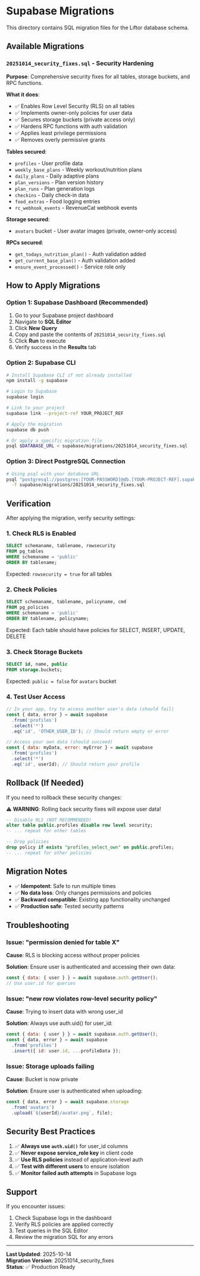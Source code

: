 # Supabase Migrations

This directory contains SQL migration files for the Liftor database schema.

## Available Migrations

### `20251014_security_fixes.sql` - Security Hardening

**Purpose**: Comprehensive security fixes for all tables, storage buckets, and RPC functions.

**What it does**:
- ✅ Enables Row Level Security (RLS) on all tables
- ✅ Implements owner-only policies for user data
- ✅ Secures storage buckets (private access only)
- ✅ Hardens RPC functions with auth validation
- ✅ Applies least privilege permissions
- ✅ Removes overly permissive grants

**Tables secured**:
- `profiles` - User profile data
- `weekly_base_plans` - Weekly workout/nutrition plans
- `daily_plans` - Daily adaptive plans
- `plan_versions` - Plan version history
- `plan_runs` - Plan generation logs
- `checkins` - Daily check-in data
- `food_extras` - Food logging entries
- `rc_webhook_events` - RevenueCat webhook events

**Storage secured**:
- `avatars` bucket - User avatar images (private, owner-only access)

**RPCs secured**:
- `get_todays_nutrition_plan()` - Auth validation added
- `get_current_base_plan()` - Auth validation added
- `ensure_event_processed()` - Service role only

## How to Apply Migrations

### Option 1: Supabase Dashboard (Recommended)

1. Go to your Supabase project dashboard
2. Navigate to **SQL Editor**
3. Click **New Query**
4. Copy and paste the contents of `20251014_security_fixes.sql`
5. Click **Run** to execute
6. Verify success in the **Results** tab

### Option 2: Supabase CLI

```bash
# Install Supabase CLI if not already installed
npm install -g supabase

# Login to Supabase
supabase login

# Link to your project
supabase link --project-ref YOUR_PROJECT_REF

# Apply the migration
supabase db push

# Or apply a specific migration file
psql $DATABASE_URL < supabase/migrations/20251014_security_fixes.sql
```

### Option 3: Direct PostgreSQL Connection

```bash
# Using psql with your database URL
psql "postgresql://postgres:[YOUR-PASSWORD]@db.[YOUR-PROJECT-REF].supabase.co:5432/postgres" \
  -f supabase/migrations/20251014_security_fixes.sql
```

## Verification

After applying the migration, verify security settings:

### 1. Check RLS is Enabled

```sql
SELECT schemaname, tablename, rowsecurity 
FROM pg_tables 
WHERE schemaname = 'public' 
ORDER BY tablename;
```

Expected: `rowsecurity = true` for all tables

### 2. Check Policies

```sql
SELECT schemaname, tablename, policyname, cmd
FROM pg_policies 
WHERE schemaname = 'public'
ORDER BY tablename, policyname;
```

Expected: Each table should have policies for SELECT, INSERT, UPDATE, DELETE

### 3. Check Storage Buckets

```sql
SELECT id, name, public
FROM storage.buckets;
```

Expected: `public = false` for `avatars` bucket

### 4. Test User Access

```javascript
// In your app, try to access another user's data (should fail)
const { data, error } = await supabase
  .from('profiles')
  .select('*')
  .eq('id', 'OTHER_USER_ID'); // Should return empty or error

// Access your own data (should succeed)
const { data: myData, error: myError } = await supabase
  .from('profiles')
  .select('*')
  .eq('id', userId); // Should return your profile
```

## Rollback (If Needed)

If you need to rollback these security changes:

⚠️ **WARNING**: Rolling back security fixes will expose user data!

```sql
-- Disable RLS (NOT RECOMMENDED)
alter table public.profiles disable row level security;
-- ... repeat for other tables

-- Drop policies
drop policy if exists "profiles_select_own" on public.profiles;
-- ... repeat for other policies
```

## Migration Notes

- ✅ **Idempotent**: Safe to run multiple times
- ✅ **No data loss**: Only changes permissions and policies
- ✅ **Backward compatible**: Existing app functionality unchanged
- ✅ **Production safe**: Tested security patterns

## Troubleshooting

### Issue: "permission denied for table X"

**Cause**: RLS is blocking access without proper policies

**Solution**: Ensure user is authenticated and accessing their own data:
```javascript
const { data: { user } } = await supabase.auth.getUser();
// Use user.id for queries
```

### Issue: "new row violates row-level security policy"

**Cause**: Trying to insert data with wrong user_id

**Solution**: Always use auth.uid() for user_id:
```javascript
const { data: { user } } = await supabase.auth.getUser();
const { data, error } = await supabase
  .from('profiles')
  .insert({ id: user.id, ...profileData });
```

### Issue: Storage uploads failing

**Cause**: Bucket is now private

**Solution**: Ensure user is authenticated when uploading:
```javascript
const { data, error } = await supabase.storage
  .from('avatars')
  .upload(`${userId}/avatar.png`, file);
```

## Security Best Practices

1. ✅ **Always use `auth.uid()`** for user_id columns
2. ✅ **Never expose service_role key** in client code
3. ✅ **Use RLS policies** instead of application-level auth
4. ✅ **Test with different users** to ensure isolation
5. ✅ **Monitor failed auth attempts** in Supabase logs

## Support

If you encounter issues:
1. Check Supabase logs in the dashboard
2. Verify RLS policies are applied correctly
3. Test queries in the SQL Editor
4. Review the migration SQL for any errors

---

**Last Updated**: 2025-10-14  
**Migration Version**: 20251014_security_fixes  
**Status**: ✅ Production Ready


